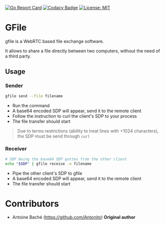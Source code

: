 [![Go Report Card](https://goreportcard.com/badge/github.com/Antonito/gfile)](https://goreportcard.com/report/github.com/Antonito/gfile)
[![Codacy Badge](https://api.codacy.com/project/badge/Grade/5888662aebd54d2681f9a737dfd33913)](https://www.codacy.com/app/Antonito/gfile?utm_source=github.com&amp;utm_medium=referral&amp;utm_content=Antonito/gfile&amp;utm_campaign=Badge_Grade)
[![License: MIT](https://img.shields.io/badge/License-MIT-yellow.svg)](https://opensource.org/licenses/MIT)


# GFile

gfile is a WebRTC based file exchange software.

It allows to share a file directly between two computers, without the need of a third party.

## Usage

### Sender
```bash
gfile send --file filename
```

- Run the command
- A base64 encoded SDP will appear, send it to the remote client
- Follow the instruction to curl the client's SDP to your process
- The file transfer should start

> Due to terms restrictions (ability to treat lines with +1024 characters), the SDP must be send through `curl`

### Receiver
```bash
# SDP being the base64 SDP gotten from the other client
echo "$SDP" | gfile receive -o filename
```

- Pipe the other client's SDP to gfile
- A base64 encoded SDP will appear, send it to the remote client
- The file transfer should start

# Contributors

- Antoine Baché (https://github.com/Antonito) **Original author**